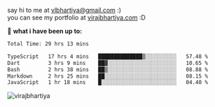say hi to me at [vlbhartiya@gmail.com](mailto:vlbhartiya@gmail.com) :)<br/>
you can see my portfolio at [virajbhartiya.com](https://virajbhartiya.com) :D<br/>


🚀 **what i have been up to:**

<!--START_SECTION:waka-->

```txt
Total Time: 29 hrs 13 mins

TypeScript   17 hrs 4 mins   ██████████████▒░░░░░░░░░░   57.48 %
Dart         3 hrs 9 mins    ██▓░░░░░░░░░░░░░░░░░░░░░░   10.65 %
Bash         2 hrs 38 mins   ██▒░░░░░░░░░░░░░░░░░░░░░░   08.88 %
Markdown     2 hrs 25 mins   ██░░░░░░░░░░░░░░░░░░░░░░░   08.15 %
JavaScript   1 hr 18 mins    █░░░░░░░░░░░░░░░░░░░░░░░░   04.40 %
```

<!--END_SECTION:waka-->

<p align="left"> <img src="https://komarev.com/ghpvc/?username=virajbhartiya&color=blue" alt="virajbhartiya" /> </p>
